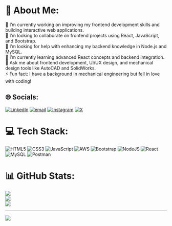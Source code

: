 # 💫 About Me:
🔭 I’m currently working on improving my frontend development skills and building interactive web applications.<br>👯 I’m looking to collaborate on frontend projects using React, JavaScript, and Bootstrap.<br>🤝 I’m looking for help with enhancing my backend knowledge in Node.js and MySQL.<br>🌱 I’m currently learning advanced React concepts and backend integration.<br>💬 Ask me about frontend development, UI/UX design, and mechanical design tools like AutoCAD and SolidWorks.<br>⚡ Fun fact: I have a background in mechanical engineering but fell in love with coding!


## 🌐 Socials:
[![LinkedIn](https://img.shields.io/badge/LinkedIn-%230077B5.svg?logo=linkedin&logoColor=white)](https://linkedin.com/in/goutham-somaraju) [![email](https://img.shields.io/badge/Email-D14836?logo=gmail&logoColor=white)](mailto:mr.goutham00@gmail.com)  [![Instagram](https://img.shields.io/badge/Instagram-%23E4405F.svg?logo=Instagram&logoColor=white)](https://instagram.com/__.mr__goutham.__)  [![X](https://img.shields.io/badge/X-black.svg?logo=X&logoColor=white)](https://x.com/somarajugoutham) 

# 💻 Tech Stack:
![HTML5](https://img.shields.io/badge/html5-%23E34F26.svg?style=for-the-badge&logo=html5&logoColor=white) ![CSS3](https://img.shields.io/badge/css3-%231572B6.svg?style=for-the-badge&logo=css3&logoColor=white) ![JavaScript](https://img.shields.io/badge/javascript-%23323330.svg?style=for-the-badge&logo=javascript&logoColor=%23F7DF1E) ![AWS](https://img.shields.io/badge/AWS-%23FF9900.svg?style=for-the-badge&logo=amazon-aws&logoColor=white) ![Bootstrap](https://img.shields.io/badge/bootstrap-%238511FA.svg?style=for-the-badge&logo=bootstrap&logoColor=white) ![NodeJS](https://img.shields.io/badge/node.js-6DA55F?style=for-the-badge&logo=node.js&logoColor=white) ![React](https://img.shields.io/badge/react-%2320232a.svg?style=for-the-badge&logo=react&logoColor=%2361DAFB) ![MySQL](https://img.shields.io/badge/mysql-4479A1.svg?style=for-the-badge&logo=mysql&logoColor=white) ![Postman](https://img.shields.io/badge/Postman-FF6C37?style=for-the-badge&logo=postman&logoColor=white)
# 📊 GitHub Stats:
![](https://github-readme-stats.vercel.app/api?username=GouthamSomaraju&theme=dark&hide_border=false&include_all_commits=false&count_private=false)<br/>
![](https://github-readme-streak-stats.herokuapp.com/?user=GouthamSomaraju&theme=dark&hide_border=false)<br/>
![](https://github-readme-stats.vercel.app/api/top-langs/?username=GouthamSomaraju&theme=dark&hide_border=false&include_all_commits=false&count_private=false&layout=compact)

---
[![](https://visitcount.itsvg.in/api?id=GouthamSomaraju&icon=0&color=0)](https://visitcount.itsvg.in)

